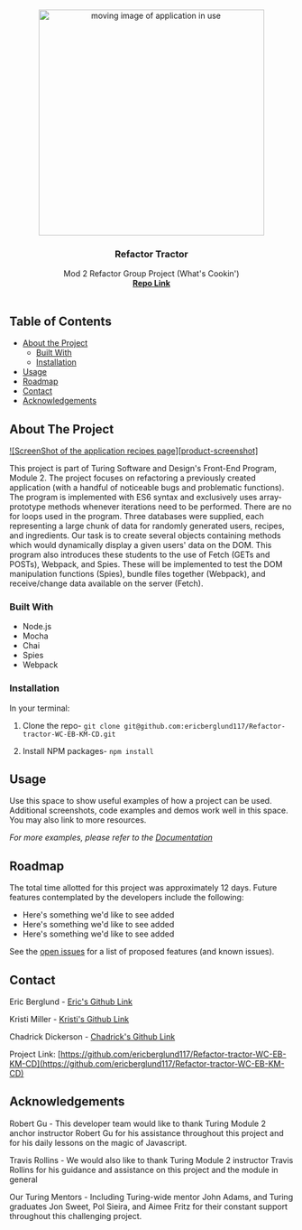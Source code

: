 
<br />
<p align="center">
  <a href="https://github.com/github_username/repo_name">
    <img src="images/logo.png" alt="moving image of application in use" width="400">
  </a>

  <h3 align="center">Refactor Tractor</h3>

  <p align="center">
    Mod 2 Refactor Group Project (What's Cookin')
    <br />
    <a href="https://github.com/ericberglund117/Refactor-tractor-WC-EB-KM-CD"><strong>Repo Link</strong></a>
    <br />
    <br />
  </p>
</p>



<!-- TABLE OF CONTENTS -->
## Table of Contents

* [About the Project](#about-the-project)
  * [Built With](#built-with)
  * [Installation](#installation)
* [Usage](#usage)
* [Roadmap](#roadmap)
* [Contact](#contact)
* [Acknowledgements](#acknowledgements)



<!-- ABOUT THE PROJECT -->
## About The Project

[![ScreenShot of the application recipes page][product-screenshot]](https://example.com)

This project is part of Turing Software and Design's Front-End Program, Module 2. The project focuses on refactoring a previously created application (with a handful of noticeable bugs and problematic functions). The program is implemented with ES6 syntax and exclusively uses array-prototype methods whenever iterations need to be performed. There are no for loops used in the program. Three databases were supplied, each representing a large chunk of data for randomly generated users, recipes, and ingredients. Our task is to create several objects containing methods which would dynamically display a given users' data on the DOM. This program also introduces these students to the use of Fetch (GETs and POSTs), Webpack, and Spies. These will be implemented to test the DOM manipulation functions (Spies), bundle files together (Webpack), and receive/change data available on the server (Fetch).


### Built With

* Node.js
* Mocha
* Chai
* Spies
* Webpack



<!-- GETTING STARTED -->
### Installation
In your terminal:
1. Clone the repo-
`git clone git@github.com:ericberglund117/Refactor-tractor-WC-EB-KM-CD.git`

2. Install NPM packages- `npm install`

<!-- ******** SCREENSHOTS NEEDED ************* -->
## Usage

Use this space to show useful examples of how a project can be used. Additional screenshots, code examples and demos work well in this space. You may also link to more resources.

_For more examples, please refer to the [Documentation](https://example.com)_


<!-- *************** INFO NEEDED ***************** -->
## Roadmap

The total time allotted for this project was approximately 12 days. Future features contemplated by the developers include the following:

* Here's something we'd like to see added
* Here's something we'd like to see added
* Here's something we'd like to see added

See the [open issues](https://github.com/ericberglund117/Refactor-tractor-WC-EB-KM-CD/issues) for a list of proposed features (and known issues).


<!-- CONTACT -->
## Contact

Eric Berglund - [Eric's Github Link](https://github.com/ericberglund117)

Kristi Miller - [Kristi's Github Link](https://github.com/Kristiannmiller)

Chadrick Dickerson - [Chadrick's Github Link](https://github.com/chadrick-d-dev)

Project Link: [https://github.com/ericberglund117/Refactor-tractor-WC-EB-KM-CD](https://github.com/ericberglund117/Refactor-tractor-WC-EB-KM-CD)



<!-- ****************** INFO NEEDED **************** -->
## Acknowledgements

Robert Gu - This developer team would like to thank Turing Module 2 anchor instructor Robert Gu for his assistance throughout this project and for his daily lessons on the magic of Javascript.

Travis Rollins - We would also like to thank Turing Module 2 instructor Travis Rollins for his guidance and assistance on this project and the module in general

Our Turing Mentors - Including Turing-wide mentor John Adams, and Turing graduates Jon Sweet, Pol Sieira, and Aimee Fritz for their constant support throughout this challenging project.
